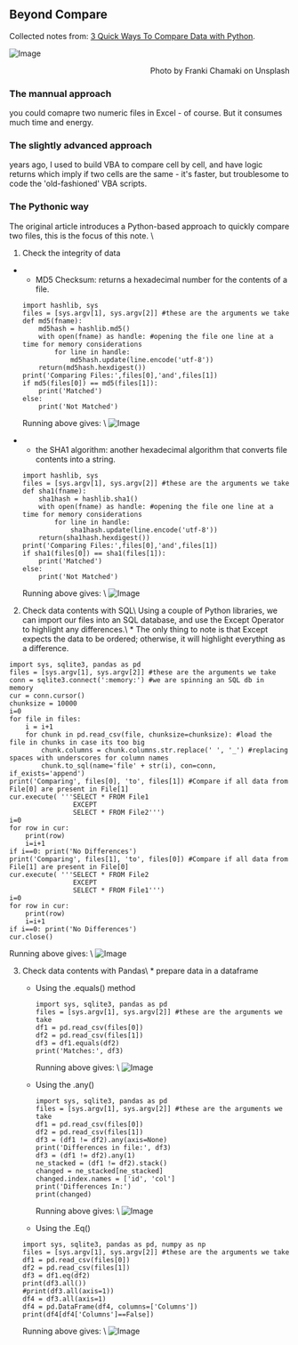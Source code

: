 ## Beyond Compare
Collected notes from: [3 Quick Ways To Compare Data with Python](https://medium.com/financeexplained/3-quick-ways-to-compare-data-in-python-65201be10b6).

![Image](https://miro.medium.com/max/1400/0*sb7SWp9fkFa5xmtH)
<div style="text-align: right">Photo by Franki Chamaki on Unsplash</div>

### The mannual approach
you could comapre two numeric files in Excel - of course. But it consumes much time and energy.

### The slightly advanced approach
years ago, I used to build VBA to compare cell by cell, and have logic returns which imply if two cells are the same - it's faster, but troublesome to code the 'old-fashioned' VBA scripts. 

### The Pythonic way
The original article introduces a Python-based approach to quickly compare two files, this is the focus of this note. 
\\

1. Check the integrity of data

 * - MD5 Checksum: returns a hexadecimal number for the contents of a file.
   
   ```
   import hashlib, sys
   files = [sys.argv[1], sys.argv[2]] #these are the arguments we take
   def md5(fname):
       md5hash = hashlib.md5()
       with open(fname) as handle: #opening the file one line at a time for memory considerations
           for line in handle:
               md5hash.update(line.encode('utf-8'))
       return(md5hash.hexdigest())
   print('Comparing Files:',files[0],'and',files[1])
   if md5(files[0]) == md5(files[1]):
       print('Matched')
   else:
       print('Not Matched')
    ```
    Running above gives: \\
    ![Image](https://miro.medium.com/max/1400/1*UGFPnqdoei0aqPwJv_igfw.png)
  
 
 * - the SHA1 algorithm: another hexadecimal algorithm that converts file contents into a string.
   ```
   import hashlib, sys
   files = [sys.argv[1], sys.argv[2]] #these are the arguments we take
   def sha1(fname):
       sha1hash = hashlib.sha1()
       with open(fname) as handle: #opening the file one line at a time for memory considerations
           for line in handle:
               sha1hash.update(line.encode('utf-8'))
       return(sha1hash.hexdigest())
   print('Comparing Files:',files[0],'and',files[1])
   if sha1(files[0]) == sha1(files[1]):
       print('Matched')
   else:
       print('Not Matched')
   ```
   Running above gives: \\
    ![Image](https://miro.medium.com/max/1400/1*hnw3XKGBH-uvi4Wo0878gQ.png)


2. Check data contents with SQL\\
Using a couple of Python libraries, we can import our files into an SQL database, and use the Except Operator to highlight any differences.\\
\* The only thing to note is that Except expects the data to be ordered; otherwise, it will highlight everything as a difference.
  ```
  import sys, sqlite3, pandas as pd
  files = [sys.argv[1], sys.argv[2]] #these are the arguments we take
  conn = sqlite3.connect(':memory:') #we are spinning an SQL db in memory
  cur = conn.cursor()
  chunksize = 10000
  i=0
  for file in files:
      i = i+1
      for chunk in pd.read_csv(file, chunksize=chunksize): #load the file in chunks in case its too big
          chunk.columns = chunk.columns.str.replace(' ', '_') #replacing spaces with underscores for column names
          chunk.to_sql(name='file' + str(i), con=conn, if_exists='append')
  print('Comparing', files[0], 'to', files[1]) #Compare if all data from File[0] are present in File[1]
  cur.execute( '''SELECT * FROM File1
                  EXCEPT
                  SELECT * FROM File2''')
  i=0
  for row in cur:
      print(row)
      i=i+1
  if i==0: print('No Differences')
  print('Comparing', files[1], 'to', files[0]) #Compare if all data from File[1] are present in File[0]
  cur.execute( '''SELECT * FROM File2
                  EXCEPT
                  SELECT * FROM File1''')
  i=0
  for row in cur:
      print(row)
      i=i+1
  if i==0: print('No Differences')
  cur.close()
  ```
  Running above gives: \\
    ![Image](https://miro.medium.com/max/1400/1*lpaHY6-HI_pQnw7sZghPEA.png)
  
3. Check data contents with Pandas\\
   \* prepare data in a dataframe
   - Using the .equals() method
     ```
     import sys, sqlite3, pandas as pd
     files = [sys.argv[1], sys.argv[2]] #these are the arguments we take
     df1 = pd.read_csv(files[0])
     df2 = pd.read_csv(files[1])
     df3 = df1.equals(df2)
     print('Matches:', df3)     
     ```
     Running above gives: \\
    ![Image](https://miro.medium.com/max/1400/1*OEh7JzeC5RrW1T04Pk5aOg.png)
     
   - Using the .any()
     ```
     import sys, sqlite3, pandas as pd
     files = [sys.argv[1], sys.argv[2]] #these are the arguments we take
     df1 = pd.read_csv(files[0])
     df2 = pd.read_csv(files[1])
     df3 = (df1 != df2).any(axis=None)
     print('Differences in file:', df3)
     df3 = (df1 != df2).any(1)
     ne_stacked = (df1 != df2).stack()
     changed = ne_stacked[ne_stacked]
     changed.index.names = ['id', 'col']
     print('Differences In:')
     print(changed)
     ```
     Running above gives: \\
    ![Image](https://miro.medium.com/max/1400/1*ehDlSX8CToPY1VuaXBPq7w.png)
     
   - Using the .Eq()
   ```
   import sys, sqlite3, pandas as pd, numpy as np
   files = [sys.argv[1], sys.argv[2]] #these are the arguments we take
   df1 = pd.read_csv(files[0])
   df2 = pd.read_csv(files[1])
   df3 = df1.eq(df2)
   print(df3.all())
   #print(df3.all(axis=1))
   df4 = df3.all(axis=1)
   df4 = pd.DataFrame(df4, columns=['Columns'])
   print(df4[df4['Columns']==False])
   ```
   Running above gives: \\
    ![Image](https://miro.medium.com/max/1400/1*5OQq2E_UZJSBzKtXYRp6-Q.png)
